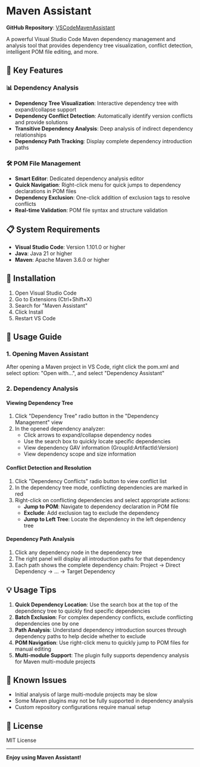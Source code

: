 # Maven Assistant

**GitHub Repository**: [VSCodeMavenAssistant](https://github.com/dongnan-cn/VSCodeMavenAssistant.git)

A powerful Visual Studio Code Maven dependency management and analysis tool that provides dependency tree visualization, conflict detection, intelligent POM file editing, and more.

## 🚀 Key Features

### 📊 Dependency Analysis
- **Dependency Tree Visualization**: Interactive dependency tree with expand/collapse support
- **Dependency Conflict Detection**: Automatically identify version conflicts and provide solutions
- **Transitive Dependency Analysis**: Deep analysis of indirect dependency relationships
- **Dependency Path Tracking**: Display complete dependency introduction paths

### 🛠️ POM File Management
- **Smart Editor**: Dedicated dependency analysis editor
- **Quick Navigation**: Right-click menu for quick jumps to dependency declarations in POM files
- **Dependency Exclusion**: One-click addition of exclusion tags to resolve conflicts
- **Real-time Validation**: POM file syntax and structure validation


## 📋 System Requirements

- **Visual Studio Code**: Version 1.101.0 or higher
- **Java**: Java 21 or higher
- **Maven**: Apache Maven 3.6.0 or higher

## 🔧 Installation

1. Open Visual Studio Code
2. Go to Extensions (Ctrl+Shift+X)
3. Search for "Maven Assistant"
4. Click Install
5. Restart VS Code

## 📖 Usage Guide

### 1. Opening Maven Assistant

After opening a Maven project in VS Code, right click the pom.xml and select option: "Open with...", and select "Dependency Assistant"

### 2. Dependency Analysis

#### Viewing Dependency Tree
1. Click "Dependency Tree" radio button in the "Dependency Management" view
2. In the opened dependency analyzer:
   - Click arrows to expand/collapse dependency nodes
   - Use the search box to quickly locate specific dependencies
   - View dependency GAV information (GroupId:ArtifactId:Version)
   - View dependency scope and size information

#### Conflict Detection and Resolution
1. Click "Dependency Conflicts" radio button to view conflict list
2. In the dependency tree mode, conflicting dependencies are marked in red
3. Right-click on conflicting dependencies and select appropriate actions:
   - **Jump to POM**: Navigate to dependency declaration in POM file
   - **Exclude**: Add exclusion tag to exclude the dependency
   - **Jump to Left Tree**: Locate the dependency in the left dependency tree

#### Dependency Path Analysis
1. Click any dependency node in the dependency tree
2. The right panel will display all introduction paths for that dependency
3. Each path shows the complete dependency chain: Project → Direct Dependency → ... → Target Dependency

## 💡 Usage Tips

1. **Quick Dependency Location**: Use the search box at the top of the dependency tree to quickly find specific dependencies
2. **Batch Exclusion**: For complex dependency conflicts, exclude conflicting dependencies one by one
3. **Path Analysis**: Understand dependency introduction sources through dependency paths to help decide whether to exclude
4. **POM Navigation**: Use right-click menu to quickly jump to POM files for manual editing
5. **Multi-module Support**: The plugin fully supports dependency analysis for Maven multi-module projects

## 🐛 Known Issues

- Initial analysis of large multi-module projects may be slow
- Some Maven plugins may not be fully supported in dependency analysis
- Custom repository configurations require manual setup

## 📄 License

MIT License

---

**Enjoy using Maven Assistant!**
